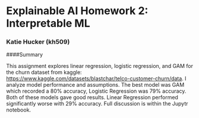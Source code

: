 # Explainable AI Homework 2: Interpretable ML
### Katie Hucker (kh509) 

####Summary

This assignment explores linear regression, logistic regression, and GAM for the churn dataset from kaggle: https://www.kaggle.com/datasets/blastchar/telco-customer-churn/data. I analyze model performance and assumptions. The best model was GAM which recorded a 80% accuracy, Logistic Regression was 79% accuracy. Both of these models gave good results. Linear Regression performed significantly worse with 29% accuracy. Full discussion is within the Jupytr notebook. 
